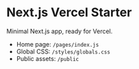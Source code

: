 # Next.js Vercel Starter

Minimal Next.js app, ready for Vercel.

- Home page: `/pages/index.js`
- Global CSS: `/styles/globals.css`
- Public assets: `/public`

